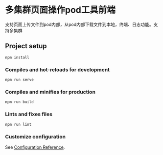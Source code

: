 # 多集群页面操作pod工具前端
支持页面上传文件到pod内部，从pod内部下载文件到本地，终端、日志功能。支持多集群

## Project setup
```
npm install
```

### Compiles and hot-reloads for development
```
npm run serve
```

### Compiles and minifies for production
```
npm run build
```

### Lints and fixes files
```
npm run lint
```

### Customize configuration
See [Configuration Reference](https://cli.vuejs.org/config/).
